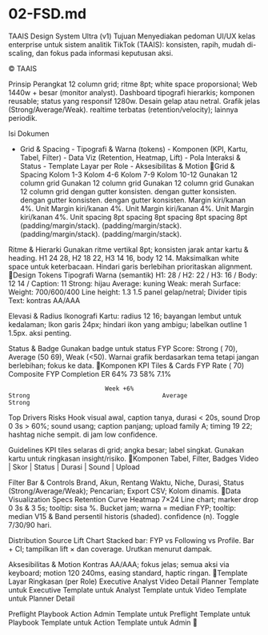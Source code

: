 <!-- generated: 2025-09-27 17:51:31 UTC -->

# 02-FSD.md

TAAIS Design System Ultra (v1)
 Tujuan
 Menyediakan pedoman UI/UX kelas enterprise untuk sistem analitik TikTok (TAAIS): konsisten, rapih, mudah di-
 scaling, dan fokus pada informasi keputusan aksi.



 © TAAIS



 Prinsip                                                                                               Perangkat
 12 column grid; ritme 8pt; white space proporsional;                                                  Web 1440w + besar (monitor analyst). Dashboard
 tipografi hierarkis; komponen reusable; status yang                                                   responsif 1280w. Desain gelap atau netral. Grafik
 jelas (Strong/Average/Weak).                                                                          realtime terbatas (retention/velocity); lainnya
                                                                                                       periodik.




 Isi Dokumen
 - Grid & Spacing - Tipografi & Warna (tokens) - Komponen (KPI, Kartu, Tabel, Filter) - Data Viz (Retention,
 Heatmap, Lift) - Pola Interaksi & Status - Template Layar per Role - Aksesibilitas & Motion
Grid & Spacing
  Kolom 1-3                                     Kolom 4-6                                     Kolom 7-9                    Kolom 10-12
  Gunakan 12 column grid                        Gunakan 12 column grid                        Gunakan 12 column grid       Gunakan 12 column grid
  dengan gutter konsisten.                      dengan gutter konsisten.                      dengan gutter konsisten.     dengan gutter konsisten.
  Margin kiri/kanan 4%. Unit                    Margin kiri/kanan 4%. Unit                    Margin kiri/kanan 4%. Unit   Margin kiri/kanan 4%. Unit
  spacing 8pt                                   spacing 8pt                                   spacing 8pt                  spacing 8pt
  (padding/margin/stack).                       (padding/margin/stack).                       (padding/margin/stack).      (padding/margin/stack).




 Ritme & Hierarki
 Gunakan ritme vertikal 8pt; konsisten jarak antar kartu & heading. H1 24 28, H2 18 22, H3 14 16, body 12 14.
 Maksimalkan white space untuk keterbacaan. Hindari garis berlebihan prioritaskan alignment.
Design Tokens
 Tipografi                                                                                     Warna (semantik)
 H1: 28 / H2: 22 / H3: 16 / Body: 12 14 / Caption: 11                                          Strong: hijau Average: kuning Weak: merah Surface:
 Weight: 700/600/400 Line height: 1.3 1.5                                                      panel gelap/netral; Divider tipis Text: kontras AA/AAA




 Elevasi & Radius                                                                              Ikonografi
 Kartu: radius 12 16; bayangan lembut untuk kedalaman;                                         Ikon garis 24px; hindari ikon yang ambigu; labelkan
 outline 1 1.5px.                                                                              aksi penting.




 Status & Badge
 Gunakan badge untuk status FYP Score: Strong ( 70), Average (50 69), Weak (<50). Warnai grafik berdasarkan tema
 tetapi jangan berlebihan; fokus ke data.
Komponen KPI Tiles & Cards
   FYP Rate ( 70)                                   Composite FYP                                   Completion                                  ER
                               64%                                                  73                                       58%                            7.1%

                               Week +6%                                             Strong                                     Average                       Strong




   Top Drivers                                                                                      Risks
   Hook visual awal, caption tanya, durasi < 20s, sound                                             Drop 0 3s > 60%; sound usang; caption panjang; upload
   family A; timing 19 22; hashtag niche sempit.                                                    di jam low confidence.




 Guidelines
 KPI tiles selaras di grid; angka besar; label singkat. Gunakan kartu untuk ringkasan insight/risiko.
Komponen Tabel, Filter, Badges
  Video | Skor | Status | Durasi | Sound | Upload




 Filter Bar & Controls
 Brand, Akun, Rentang Waktu, Niche, Durasi, Status (Strong/Average/Weak); Pencarian; Export CSV; Kolom dinamis.
Data Visualization Specs
 Retention Curve                                                                                 Heatmap 7×24
 Line chart; marker drop 0 3s & 3 5s; tooltip: sisa %.                                           Bucket jam; warna = median FYP; tooltip: median V15 &
 Band persentil historis (shaded).                                                               confidence (n). Toggle 7/30/90 hari.




 Distribution Source                                                                             Lift Chart
 Stacked bar: FYP vs Following vs Profile.                                                       Bar + CI; tampilkan lift × dan coverage. Urutkan
                                                                                                 menurut dampak.




 Aksesibilitas & Motion
 Kontras AA/AAA; fokus jelas; semua aksi via keyboard; motion 120 240ms, easing standard, haptic ringan.
Template Layar Ringkasan (per Role)
 Executive                  Analyst                   Video Detail            Planner
 Template untuk Executive   Template untuk Analyst    Template untuk Video    Template untuk Planner
                                                      Detail




 Preflight                  Playbook                  Action                  Admin
 Template untuk Preflight   Template untuk Playbook   Template untuk Action   Template untuk Admin
